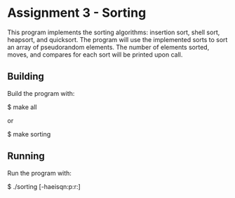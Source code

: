 # Assignment 3 - Sorting

This program implements the sorting algorithms: insertion sort, shell sort, heapsort, and quicksort.
The program will use the implemented sorts to sort an array of pseudorandom elements.
The number of elements sorted, moves, and compares for each sort will be printed upon call. 

## Building 

Build the program with:

$ make all

or 

$ make sorting

## Running

Run the program with:

$ ./sorting [-haeisqn:p:r:] 
